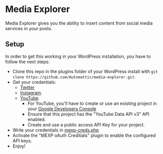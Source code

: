 Media Explorer
==============
Media Explorer gives you the ability to insert content from social media
services in your posts.

Setup
-----
In order to get this working in your WordPress installation, you have to follow
the next steps:

* Clone this repo in the plugins folder of your WordPress install with `git
clone https://github.com/Automattic/media-explorer.git`.
* Get your credentials:
  * [Twitter](https://dev.twitter.com)
  * [Instagram](https://instagram.com/developer).
  * [YouTube](https://developers.google.com/youtube/v3/).
    * For YouTube, you'll have to create or use an existing project in your [Google Developers Console](https://cloud.google.com/console/project)
    * Ensure that this project has the "YouTube Data API v3" API enabled.
    * Create and use a public access API Key for your project.
* Write your credentials in [mexp-creds.php](https://github.com/Automattic/media-explorer/blob/master/mexp-creds.php)
* Activate the "MEXP oAuth Creditials" plugin to enable the configured API keys.
* Enjoy!
